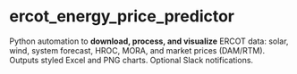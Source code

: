 # ercot_energy_price_predictor
Python automation to **download, process, and visualize** ERCOT data: solar, wind, system forecast, HROC, MORA, and market prices (DAM/RTM). Outputs styled Excel and PNG charts. Optional Slack notifications.
